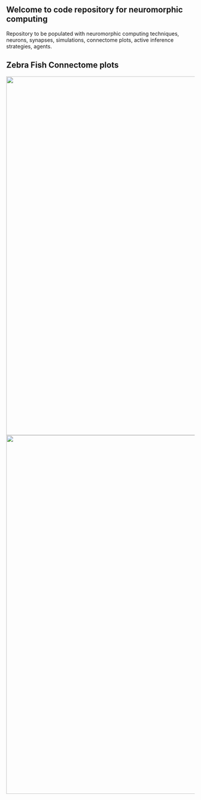 ## Welcome to code repository for neuromorphic computing

Repository to be populated with neuromorphic computing techniques, neurons, synapses, simulations, connectome plots, active inference strategies, agents.

## Zebra Fish Connectome plots
<img src="https://github.com/alinvdu/neuromorphic-computing/assets/16021447/1f34fd90-a81b-433c-b3f8-5be8ec7c5517" width="960px" />
<img src="https://github.com/alinvdu/neuromorphic-connectome-approach/assets/16021447/bcccf8e8-fa7d-4522-9988-0b0218bdd8ed" width="960px" />
